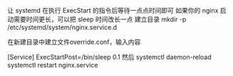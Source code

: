 让 systemd 在执行 ExecStart 的指令后等待一点点时间即可
如果你的 nginx 启动需要时间更长，可以把 sleep 时间改长一点
建立目录
mkdir -p /etc/systemd/system/nginx.service.d

在新建目录中建立文件override.conf，输入内容

[Service]
ExecStartPost=/bin/sleep 0.1
然后
systemctl daemon-reload
systemctl restart nginx.service